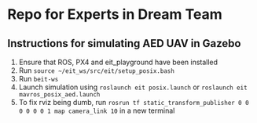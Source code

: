 # Repo for Experts in Dream Team

## Instructions for simulating AED UAV in Gazebo
1. Ensure that ROS, PX4 and eit_playground have been installed
2. Run `source ~/eit_ws/src/eit/setup_posix.bash`
3. Run `beit-ws`
4. Launch simulation using `roslaunch eit posix.launch` or `roslaunch eit mavros_posix_aed.launch`
5. To fix rviz being dumb, run `rosrun tf static_transform_publisher 0 0 0 0 0 0 1 map camera_link 10` in a new terminal 